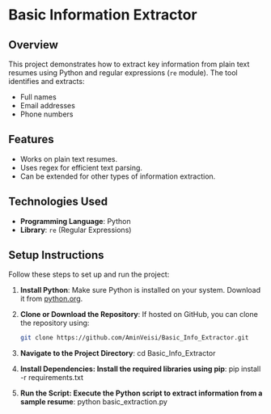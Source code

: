 # Basic Information Extractor

## Overview
This project demonstrates how to extract key information from plain text resumes using Python and regular expressions (`re` module). The tool identifies and extracts:
- Full names
- Email addresses
- Phone numbers

## Features
- Works on plain text resumes.
- Uses regex for efficient text parsing.
- Can be extended for other types of information extraction.

## Technologies Used
- **Programming Language**: Python
- **Library**: `re` (Regular Expressions)

## Setup Instructions
Follow these steps to set up and run the project:

1. **Install Python**:
   Make sure Python is installed on your system. Download it from [python.org](https://www.python.org/).

2. **Clone or Download the Repository**:
   If hosted on GitHub, you can clone the repository using:
   ```bash
   git clone https://github.com/AminVeisi/Basic_Info_Extractor.git
3. **Navigate to the Project Directory**:
   cd Basic_Info_Extractor
4. **Install Dependencies: Install the required libraries using pip**:
   pip install -r requirements.txt
5. **Run the Script: Execute the Python script to extract information from a sample resume**:
   python basic_extraction.py
